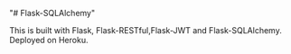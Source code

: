 "# Flask-SQLAlchemy" 

This is built with Flask, Flask-RESTful,Flask-JWT and Flask-SQLAlchemy.
Deployed on Heroku.